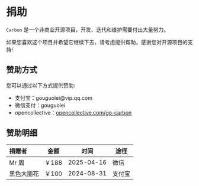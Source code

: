 # 捐助

`Carbon` 是一个非商业开源项目，开发、迭代和维护需要付出大量努力。

如果您喜欢这个项目并希望它继续下去，请考虑提供帮助，感谢您对开源项目的支持!

## 赞助方式

您可以通过以下方式提供赞助:

<ul class="simple-list">
    <li>
        支付宝：gouguolei@vip.qq.com
    </li>
    <li>
        微信支付：gouguolei
    </li>
    <li>
        opencollective：<a target="_blank" rel="noreferrer" href="https://opencollective.com/go-carbon">opencollective.com/go-carbon</a>
    </li>
</ul>

## 赞助明细
| 捐赠者    | 金额  | 时间         | 途径  |
|:-------|-----|------------|-----|
| Mr 周   | ￥188 | 2025-04-16 | 微信  |
| 黑色大丽花  | ￥100 | 2024-08-31 | 支付宝 |

